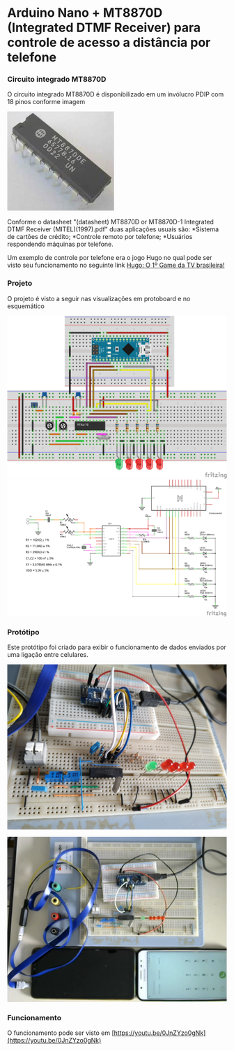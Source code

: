 # Arduino Nano + MT8870D (Integrated DTMF Receiver) para controle de acesso a distância por telefone

### Circuito integrado MT8870D

O circuito integrado MT8870D é disponibilizado em um invólucro PDIP com 18 pinos conforme imagem

[![chip](./package.jpg "chip")](./package.jpg "chip")

Conforme o datasheet "(datasheet) MT8870D or MT8870D-1 Integrated DTMF Receiver (MITEL)(1997).pdf" duas aplicações usuais são:
*Sistema de cartões de crédito;
*Controle remoto por telefone;
*Usuários respondendo máquinas por telefone.

Um exemplo de controle por telefone era o jogo Hugo no qual pode ser visto seu funcionamento no seguinte link [Hugo: O 1º Game da TV brasileira!](https://youtu.be/TRc8IhhRAfw?t=102)

### Projeto 

O projeto é visto a seguir nas visualizações em protoboard e no esquemático

[![Visão protoboard](./MT8870_with_Arduino_bb.png "Visão protoboardl")](./MT8870_with_Arduino_bb.png "Visão protoboard")
[![Visão esquemático](./MT8870_with_Arduino_schematic.png "Visão esquemático")](./MT8870_with_Arduino_schematic.png "Visão esquemático")

### Protótipo

Este protótipo foi criado para exibir o funcionamento de dados enviados por uma ligação entre celulares.

[![Visão componentes](./MT8870_with_Arduino_prototype_components.png "Visão componentes")](./MT8870_with_Arduino_prototype_components.png "Visão componentes")

[![Visão protótipo](./MT8870_with_Arduino_prototype.png "Visão protótipo")](./MT8870_with_Arduino_prototype.png "Visão protótipo")

### Funcionamento

O funcionamento pode ser visto em [https://youtu.be/0JnZYzo0gNk](https://youtu.be/0JnZYzo0gNk)
